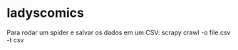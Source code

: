 # ladyscomics

Para rodar um spider e salvar os dados em um CSV: scrapy crawl <spider name> -o file.csv -t csv 
